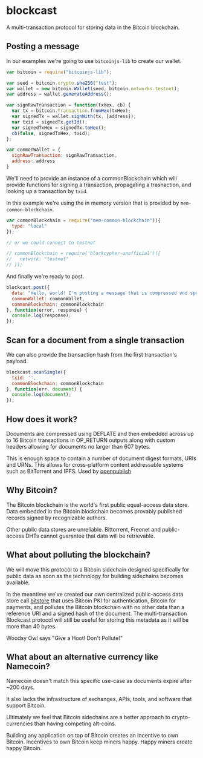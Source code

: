 blockcast
===

A multi-transaction protocol for storing data in the Bitcoin blockchain.

Posting a message
---

In our examples we're going to use ```bitcoinjs-lib``` to create our wallet.

```javascript
var bitcoin = require("bitcoinjs-lib");

var seed = bitcoin.crypto.sha256("test");
var wallet = new bitcoin.Wallet(seed, bitcoin.networks.testnet);
var address = wallet.generateAddress();

var signRawTransaction = function(txHex, cb) {
  var tx = bitcoin.Transaction.fromHex(txHex);
  var signedTx = wallet.signWith(tx, [address]);
  var txid = signedTx.getId();
  var signedTxHex = signedTx.toHex();
  cb(false, signedTxHex, txid);
};

var commonWallet = {
  signRawTransaction: signRawTransaction,
  address: address
}
```

We'll need to provide an instance of a commonBlockchain which will provide functions for signing a transaction, propagating a trasnaction, and looking up a transaction by ```txid```.

In this example we're using the in memory version that is provided by ```mem-common-blockchain```.


```javascript
var commonBlockchain = require("mem-common-blockchain")({
  type: "local"
});

// or we could connect to testnet

// commonBlockchain = require('blockcypher-unofficial')({
//   network: "testnet"
// });
```

And finally we're ready to post.

```javascript
blockcast.post({
  data: "Hello, world! I'm posting a message that is compressed and spread out across a number of bitcoin transactions!",
  commonWallet: commonWallet,
  commonBlockchain: commonBlockchain
}, function(error, response) {
  console.log(response);
});
```

Scan for a document from a single transaction
---

We can also provide the transaction hash from the first transaction's payload.

```javascript
blockcast.scanSingle({
  txid: '',
  commonBlockchain: commonBlockchain
}, function(err, document) {
  console.log(document);
});

```

How does it work?
---

Documents are compressed using DEFLATE and then embedded across up to 16 Bitcoin transactions in OP_RETURN outputs along with custom headers allowing for documents no larger than 607 bytes. 

This is enough space to contain a number of document digest formats, URIs and URNs. This allows for cross-platform content addressable systems such as BitTorrent and IPFS. Used by [openpublish](https://github.com/blockai/openpublish/)

Why Bitcoin?
---

The Bitcoin blockchain is the world's first public equal-access data store. Data embedded in the Bitcoin blockchain becomes provably published records signed by recognizable authors.

Other public data stores are unreliable. Bittorrent, Freenet and public-access DHTs cannot guarantee that data will be retrievable.

What about polluting the blockchain?
---

We will move this protocol to a Bitcoin sidechain designed specifically for public data as soon as the technology for building sidechains becomes available.

In the meantime we've created our own centralized public-access data store call [bitstore](https://github.com/blockai/bitstore-client/) that uses Bitcoin PKI for authentication, Bitcoin for payments, and pollutes the Bitcoin blockchain with no other data than a reference URI and a signed hash of the document. The multi-transaction Blockcast protocol will still be useful for storing this metadata as it will be more than 40 bytes.

Woodsy Owl says "Give a Hoot! Don't Pollute!"

What about an alternative currency like Namecoin?
---

Namecoin doesn't match this specific use-case as documents expire after ~200 days. 

It also lacks the infrastructure of exchanges, APIs, tools, and software that support Bitcoin.

Ultimately we feel that Bitcoin sidechains are a better approach to crypto-currencies than having competing alt-coins.

Building any application on top of Bitcoin creates an incentive to own Bitcoin. Incentives to own Bitcoin keep miners happy. Happy miners create happy Bitcoin.
